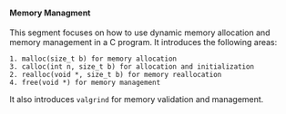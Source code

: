 #### Memory Managment

This segment focuses on how to use dynamic memory allocation and memory
management in a C program. It introduces the following areas:

    1. malloc(size_t b) for memory allocation
    3. calloc(int n, size_t b) for allocation and initialization
    2. realloc(void *, size_t b) for memory reallocation
    4. free(void *) for memory management

It also introduces `valgrind` for memory validation and management.
